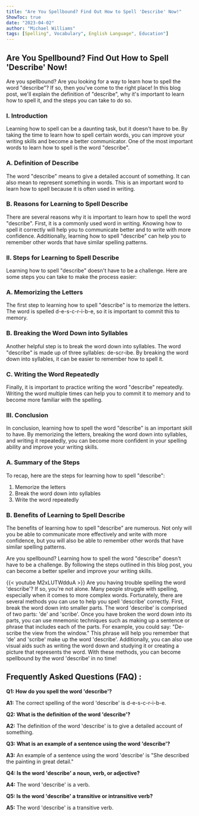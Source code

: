```yaml
---
title: "Are You Spellbound? Find Out How to Spell 'Describe' Now!"
ShowToc: true 
date: "2023-04-02"
author: "Michael Williams" 
tags: [Spelling", Vocabulary", English Language", Education"]
---
```

## Are You Spellbound? Find Out How to Spell 'Describe' Now!

Are you spellbound? Are you looking for a way to learn how to spell the word "describe"? If so, then you've come to the right place! In this blog post, we'll explain the definition of "describe", why it's important to learn how to spell it, and the steps you can take to do so. 

### I. Introduction

Learning how to spell can be a daunting task, but it doesn't have to be. By taking the time to learn how to spell certain words, you can improve your writing skills and become a better communicator. One of the most important words to learn how to spell is the word "describe". 

### A. Definition of Describe

The word "describe" means to give a detailed account of something. It can also mean to represent something in words. This is an important word to learn how to spell because it is often used in writing. 

### B. Reasons for Learning to Spell Describe

There are several reasons why it is important to learn how to spell the word "describe". First, it is a commonly used word in writing. Knowing how to spell it correctly will help you to communicate better and to write with more confidence. Additionally, learning how to spell "describe" can help you to remember other words that have similar spelling patterns. 

### II. Steps for Learning to Spell Describe

Learning how to spell "describe" doesn't have to be a challenge. Here are some steps you can take to make the process easier:

### A. Memorizing the Letters

The first step to learning how to spell "describe" is to memorize the letters. The word is spelled d-e-s-c-r-i-b-e, so it is important to commit this to memory. 

### B. Breaking the Word Down into Syllables

Another helpful step is to break the word down into syllables. The word "describe" is made up of three syllables: de-scr-ibe. By breaking the word down into syllables, it can be easier to remember how to spell it. 

### C. Writing the Word Repeatedly

Finally, it is important to practice writing the word "describe" repeatedly. Writing the word multiple times can help you to commit it to memory and to become more familiar with the spelling. 

### III. Conclusion

In conclusion, learning how to spell the word "describe" is an important skill to have. By memorizing the letters, breaking the word down into syllables, and writing it repeatedly, you can become more confident in your spelling ability and improve your writing skills. 

### A. Summary of the Steps

To recap, here are the steps for learning how to spell "describe": 

1. Memorize the letters 
2. Break the word down into syllables 
3. Write the word repeatedly 

### B. Benefits of Learning to Spell Describe

The benefits of learning how to spell "describe" are numerous. Not only will you be able to communicate more effectively and write with more confidence, but you will also be able to remember other words that have similar spelling patterns. 

Are you spellbound? Learning how to spell the word "describe" doesn't have to be a challenge. By following the steps outlined in this blog post, you can become a better speller and improve your writing skills.

{{< youtube M2xLUTWdduA >}} 
Are you having trouble spelling the word 'describe'? If so, you're not alone. Many people struggle with spelling, especially when it comes to more complex words. Fortunately, there are several methods you can use to help you spell 'describe' correctly. First, break the word down into smaller parts. The word 'describe' is comprised of two parts: 'de' and 'scribe'. Once you have broken the word down into its parts, you can use mnemonic techniques such as making up a sentence or phrase that includes each of the parts. For example, you could say: "De-scribe the view from the window." This phrase will help you remember that 'de' and 'scribe' make up the word 'describe'. Additionally, you can also use visual aids such as writing the word down and studying it or creating a picture that represents the word. With these methods, you can become spellbound by the word 'describe' in no time!

## Frequently Asked Questions (FAQ) :
**Q1: How do you spell the word 'describe'?**

**A1:** The correct spelling of the word 'describe' is d-e-s-c-r-i-b-e.

**Q2: What is the definition of the word 'describe'?**

**A2:** The definition of the word 'describe' is to give a detailed account of something.

**Q3: What is an example of a sentence using the word 'describe'?**

**A3:** An example of a sentence using the word 'describe' is "She described the painting in great detail."

**Q4: Is the word 'describe' a noun, verb, or adjective?**

**A4:** The word 'describe' is a verb.

**Q5: Is the word 'describe' a transitive or intransitive verb?**

**A5:** The word 'describe' is a transitive verb.





